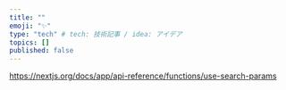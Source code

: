 ```yaml
---
title: ""
emoji: "✨"
type: "tech" # tech: 技術記事 / idea: アイデア
topics: []
published: false
---
```


https://nextjs.org/docs/app/api-reference/functions/use-search-params
